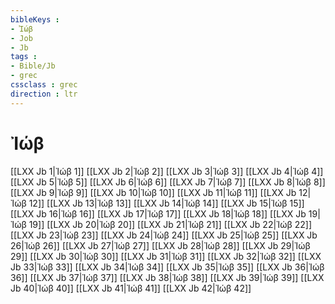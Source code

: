 ```yaml
---
bibleKeys : 
- Ἰώβ
- Job
- Jb
tags : 
- Bible/Jb
- grec
cssclass : grec
direction : ltr
---
```


# Ἰώβ

[[LXX Jb 1|Ἰώβ 1]]
[[LXX Jb 2|Ἰώβ 2]]
[[LXX Jb 3|Ἰώβ 3]]
[[LXX Jb 4|Ἰώβ 4]]
[[LXX Jb 5|Ἰώβ 5]]
[[LXX Jb 6|Ἰώβ 6]]
[[LXX Jb 7|Ἰώβ 7]]
[[LXX Jb 8|Ἰώβ 8]]
[[LXX Jb 9|Ἰώβ 9]]
[[LXX Jb 10|Ἰώβ 10]]
[[LXX Jb 11|Ἰώβ 11]]
[[LXX Jb 12|Ἰώβ 12]]
[[LXX Jb 13|Ἰώβ 13]]
[[LXX Jb 14|Ἰώβ 14]]
[[LXX Jb 15|Ἰώβ 15]]
[[LXX Jb 16|Ἰώβ 16]]
[[LXX Jb 17|Ἰώβ 17]]
[[LXX Jb 18|Ἰώβ 18]]
[[LXX Jb 19|Ἰώβ 19]]
[[LXX Jb 20|Ἰώβ 20]]
[[LXX Jb 21|Ἰώβ 21]]
[[LXX Jb 22|Ἰώβ 22]]
[[LXX Jb 23|Ἰώβ 23]]
[[LXX Jb 24|Ἰώβ 24]]
[[LXX Jb 25|Ἰώβ 25]]
[[LXX Jb 26|Ἰώβ 26]]
[[LXX Jb 27|Ἰώβ 27]]
[[LXX Jb 28|Ἰώβ 28]]
[[LXX Jb 29|Ἰώβ 29]]
[[LXX Jb 30|Ἰώβ 30]]
[[LXX Jb 31|Ἰώβ 31]]
[[LXX Jb 32|Ἰώβ 32]]
[[LXX Jb 33|Ἰώβ 33]]
[[LXX Jb 34|Ἰώβ 34]]
[[LXX Jb 35|Ἰώβ 35]]
[[LXX Jb 36|Ἰώβ 36]]
[[LXX Jb 37|Ἰώβ 37]]
[[LXX Jb 38|Ἰώβ 38]]
[[LXX Jb 39|Ἰώβ 39]]
[[LXX Jb 40|Ἰώβ 40]]
[[LXX Jb 41|Ἰώβ 41]]
[[LXX Jb 42|Ἰώβ 42]]
